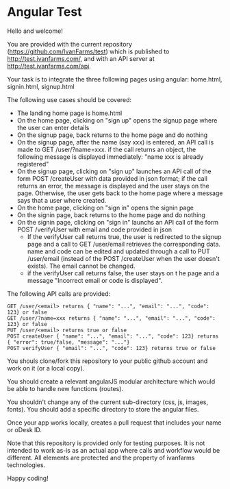 Angular Test
============

Hello and welcome!

You are provided with the current repository (https://github.com/IvanFarms/test) which is published to http://test.ivanfarms.com/, and with an API server at http://test.ivanfarms.com/api. 

Your task is to integrate the three following pages using angular: home.html, signin.html, signup.html

The following use cases should be covered:
- The landing home page is home.html
- On the home page, clicking on "sign up" opens the signup page where the user can enter details
- On the signup page, back returns to the home page and do nothing
- On the signup page, after the name (say xxx) is entered, an API call is made to GET /user/?name=xxx. if the call returns an object, the following message is displayed immediately: "name xxx is already registered"
- On the signup page, clicking on "sign up" launches an API call of the form POST /createUser with data provided in json format; if the call returns an error, the message is displayed and the user stays on the page. Otherwise, the user gets back to the home page where a message says that a user where created.
- On the home page, clicking on "sign in" opens the signin page 
- On the signin page, back returns to the home page and do nothing
- On the signin page, clicking on "sign in" launchs an API call of the form POST /verifyUser with email and code provided in json 
   - If the verifyUser call returns true, the user is redirected to the signup page and a call to GET /user/email retrieves the corresponding data. name and code can be edited and updated through a call to PUT /user/email (instead of the POST /createUser when the user doesn't exists). The email cannot be changed.
   - if the verifyUser call returns false, the user stays on t he page and a message "Incorrect email or code is displayed".

The following API calls are provided:

    GET /user/<email> returns { "name": "...", "email": "...", "code": 123} or false
    GET /user/?name=xxx returns { "name": "...", "email": "...", "code": 123} or false
    PUT /user/<email> returns true or false
    POST createUser { "name": "...", "email": "...", "code": 123} returns { "error": true/false, "message": "..."}
    POST verifyUser { "email": "...", "code": 123} returns true or false

You shouls clone/fork this repository to your public github account and work on it (or a local copy).

You should create a relevant angularJS modular architecture which would be able to handle new functions (routes).

You shouldn't change any of the current sub-directory (css, js, images, fonts). You should add a specific directory to store the angular files.

Once your app works locally, creates a pull request that includes your name or oDesk ID.

Note that this repository is provided only for testing purposes. It is not intended to work as-is as an actual app where calls and workflow would be different. All elements are protected and the property of ivanfarms technologies.  


Happy coding!

